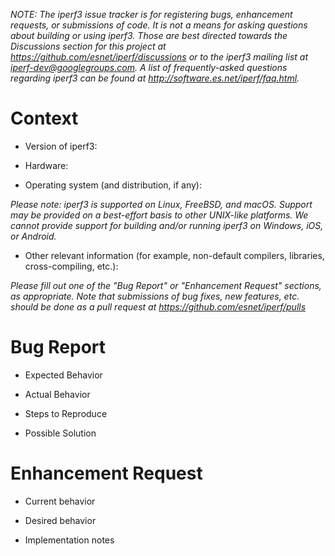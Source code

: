 _NOTE: The iperf3 issue tracker is for registering bugs, enhancement
requests, or submissions of code.  It is not a means for asking
questions about building or using iperf3.  Those are best directed
towards the Discussions section for this project at
https://github.com/esnet/iperf/discussions
or to the iperf3 mailing list at iperf-dev@googlegroups.com.
A list of frequently-asked questions
regarding iperf3 can be found at http://software.es.net/iperf/faq.html._

# Context

* Version of iperf3:

* Hardware:

* Operating system (and distribution, if any):

_Please note: iperf3 is supported on Linux, FreeBSD, and macOS.
Support may be provided on a best-effort basis to other UNIX-like
platforms.  We cannot provide support for building and/or running
iperf3 on Windows, iOS, or Android._

* Other relevant information (for example, non-default compilers,
  libraries, cross-compiling, etc.):

_Please fill out one of the "Bug Report" or "Enhancement Request"
sections, as appropriate. Note that submissions of bug fixes, new
features, etc. should be done as a pull request at
https://github.com/esnet/iperf/pulls_

# Bug Report

* Expected Behavior

* Actual Behavior

* Steps to Reproduce

* Possible Solution

# Enhancement Request

* Current behavior

* Desired behavior

* Implementation notes
